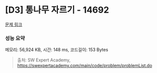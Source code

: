 # [D3] 통나무 자르기 - 14692 

[문제 링크](https://swexpertacademy.com/main/code/problem/problemDetail.do?contestProbId=AYJW0g-qlO8DFASv) 

### 성능 요약

메모리: 56,924 KB, 시간: 148 ms, 코드길이: 153 Bytes



> 출처: SW Expert Academy, https://swexpertacademy.com/main/code/problem/problemList.do